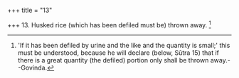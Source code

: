 +++
title = "13"

+++
13. Husked rice (which has been defiled must be) thrown away. [^5] 


[^5]:  'If it has been defiled by urine and the like and the quantity is small;' this must be understood, because he will declare (below, Sūtra 15) that if there is a great quantity (the defiled) portion only shall be thrown away.--Govinda.
